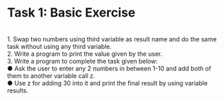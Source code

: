 # Task 1: Basic Exercise
<br>
1. Swap two numbers using third variable as result name and do the same task without using any third variable.<br>
2. Write a program to print the value given by the user.<br>
3. Write a program to complete the task given below:<br>
  ● Ask the user to enter any 2 numbers in between 1-10 and add both of them to another variable call z.<br>
  ● Use z for adding 30 into it and print the final result by using variable results.<br>
